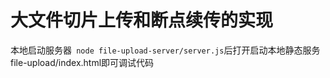 <!--
 * @Date: 2025-02-26 13:47:17
 * @Description: description
-->
# 大文件切片上传和断点续传的实现
本地启动服务器` node file-upload-server/server.js`后打开启动本地静态服务file-upload/index.html即可调试代码

